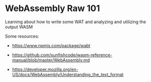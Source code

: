 # WebAssembly Raw 101

Learning about how to write some WAT and analyzing and utilizing the output WASM

Some resources:

- https://www.npmjs.com/package/wabt

- https://github.com/sunfishcode/wasm-reference-manual/blob/master/WebAssembly.md

- https://developer.mozilla.org/en-US/docs/WebAssembly/Understanding_the_text_format
